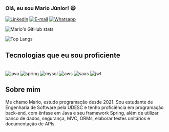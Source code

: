 ### Olá, eu sou Mario Júnior! 😄

[![Linkedin](https://img.shields.io/badge/LinkedIn-0077B5?style=for-the-badge&logo=linkedin&logoColor=white)](https://www.linkedin.com/in/mario-alves-dos-santos-júnior-256aa323b/)
[![E-mail](https://img.shields.io/badge/Gmail-D14836?style=for-the-badge&logo=gmail&logoColor=white)](https://is.gd/meuemailmario)
[![Whatsapp](https://img.shields.io/badge/WhatsApp-25D366?style=for-the-badge&logo=whatsapp&logoColor=white)](https://is.gd/meuwhatsappmario)


![Mario's GitHub stats](https://github-readme-stats.vercel.app/api?username=Mario-Juu&show_icons=true&theme=dracula)

![Top Langs](https://github-readme-stats.vercel.app/api/top-langs/?username=Mario-Juu&size_weight=0.5&count_weight=0.5)


## Tecnologias que eu sou proficiente
<div style="display: inline_block"> <br/>
  <img align="center" alt="java" src="https://img.shields.io/badge/Java-ED8B00?style=for-the-badge&logo=openjdk&logoColor=white" />
  <img align="center" alt="spring" src="https://img.shields.io/badge/Spring-6DB33F?style=for-the-badge&logo=spring&logoColor=white" />
  <img align="center" alt="mysql" src="https://img.shields.io/badge/MySQL-00000F?style=for-the-badge&logo=mysql&logoColor=white" />
  <img align="center" alt="aws" src="https://img.shields.io/badge/Amazon_AWS-232F3E?style=for-the-badge&logo=amazon-aws&logoColor=white" />
  <img align="center" alt="saas" src="https://img.shields.io/badge/Sass-CC6699?style=for-the-badge&logo=sass&logoColor=white" />
  <img align="center" alt="jwt" src="https://img.shields.io/badge/json%20web%20tokens-323330?style=for-the-badge&logo=json-web-tokens&logoColor=pink" />
</div>

## Sobre mim
Me chamo Mario, estudo programação desde 2021. Sou estudante de Engenharia de Software pela UDESC e tenho proficiência em programação back-end, com ênfase em Java e seu framework Spring, além de utilizar banco de dados, segurança, MVC, ORMs, elaborar testes unitários e documentação de APIs.
